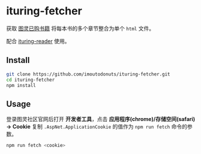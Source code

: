 # ituring-fetcher

获取 [图灵已购书籍](https://www.ituring.com.cn/user/shelf) 将每本书的多个章节整合为单个 `html` 文件。

配合 [ituring-reader](https://github.com/imoutodonuts/ituring-reader) 使用。

## Install

```sh
git clone https://github.com/imoutodonuts/ituring-fetcher.git
cd ituring-fetcher
npm install
```

## Usage

登录图灵社区官网后打开 **开发者工具**，点击 **应用程序(chrome)/存储空间(safari) -> Cookie**
复制 `.AspNet.ApplicationCookie` 的值作为 `npm run fetch` 命令的参数。

```sh
npm run fetch <cookie>
```

